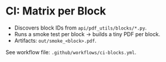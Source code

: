 # CI: Matrix per Block

- Discovers block IDs from `api/pdf_utils/blocks/*.py`.
- Runs a smoke test per block → builds a tiny PDF per block.
- Artifacts: `out/smoke_<block>.pdf`.

See workflow file: `.github/workflows/ci-blocks.yml`.
